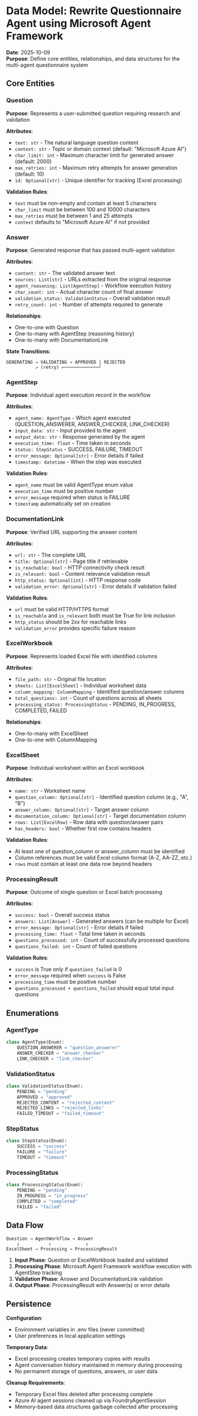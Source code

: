 # Data Model: Rewrite Questionnaire Agent using Microsoft Agent Framework

**Date**: 2025-10-09  
**Purpose**: Define core entities, relationships, and data structures for the multi-agent questionnaire system

## Core Entities

### Question
**Purpose**: Represents a user-submitted question requiring research and validation

**Attributes**:
- `text: str` - The natural language question content
- `context: str` - Topic or domain context (default: "Microsoft Azure AI")  
- `char_limit: int` - Maximum character limit for generated answer (default: 2000)
- `max_retries: int` - Maximum retry attempts for answer generation (default: 10)
- `id: Optional[str]` - Unique identifier for tracking (Excel processing)

**Validation Rules**:
- `text` must be non-empty and contain at least 5 characters
- `char_limit` must be between 100 and 10000 characters
- `max_retries` must be between 1 and 25 attempts
- `context` defaults to "Microsoft Azure AI" if not provided

### Answer
**Purpose**: Generated response that has passed multi-agent validation

**Attributes**:
- `content: str` - The validated answer text
- `sources: List[str]` - URLs extracted from the original response
- `agent_reasoning: List[AgentStep]` - Workflow execution history
- `char_count: int` - Actual character count of final answer
- `validation_status: ValidationStatus` - Overall validation result
- `retry_count: int` - Number of attempts required to generate

**Relationships**:
- One-to-one with Question
- One-to-many with AgentStep (reasoning history)
- One-to-many with DocumentationLink

**State Transitions**:
```
GENERATING → VALIDATING → APPROVED | REJECTED
           ↗ (retry) ←─────────────┘
```

### AgentStep
**Purpose**: Individual agent execution record in the workflow

**Attributes**:
- `agent_name: AgentType` - Which agent executed (QUESTION_ANSWERER, ANSWER_CHECKER, LINK_CHECKER)
- `input_data: str` - Input provided to the agent
- `output_data: str` - Response generated by the agent
- `execution_time: float` - Time taken in seconds
- `status: StepStatus` - SUCCESS, FAILURE, TIMEOUT
- `error_message: Optional[str]` - Error details if failed
- `timestamp: datetime` - When the step was executed

**Validation Rules**:
- `agent_name` must be valid AgentType enum value
- `execution_time` must be positive number
- `error_message` required when status is FAILURE
- `timestamp` automatically set on creation

### DocumentationLink
**Purpose**: Verified URL supporting the answer content

**Attributes**:
- `url: str` - The complete URL
- `title: Optional[str]` - Page title if retrievable
- `is_reachable: bool` - HTTP connectivity check result
- `is_relevant: bool` - Content relevance validation result
- `http_status: Optional[int]` - HTTP response code
- `validation_error: Optional[str]` - Error details if validation failed

**Validation Rules**:
- `url` must be valid HTTP/HTTPS format
- `is_reachable` and `is_relevant` both must be True for link inclusion
- `http_status` should be 2xx for reachable links
- `validation_error` provides specific failure reason

### ExcelWorkbook
**Purpose**: Represents loaded Excel file with identified columns

**Attributes**:
- `file_path: str` - Original file location
- `sheets: List[ExcelSheet]` - Individual worksheet data
- `column_mapping: ColumnMapping` - Identified question/answer columns
- `total_questions: int` - Count of questions across all sheets
- `processing_status: ProcessingStatus` - PENDING, IN_PROGRESS, COMPLETED, FAILED

**Relationships**:
- One-to-many with ExcelSheet
- One-to-one with ColumnMapping

### ExcelSheet
**Purpose**: Individual worksheet within an Excel workbook

**Attributes**:
- `name: str` - Worksheet name
- `question_column: Optional[str]` - Identified question column (e.g., "A", "B")
- `answer_column: Optional[str]` - Target answer column
- `documentation_column: Optional[str]` - Target documentation column
- `rows: List[ExcelRow]` - Row data with question/answer pairs
- `has_headers: bool` - Whether first row contains headers

**Validation Rules**:
- At least one of question_column or answer_column must be identified
- Column references must be valid Excel column format (A-Z, AA-ZZ, etc.)
- `rows` must contain at least one data row beyond headers

### ProcessingResult
**Purpose**: Outcome of single question or Excel batch processing

**Attributes**:
- `success: bool` - Overall success status
- `answers: List[Answer]` - Generated answers (can be multiple for Excel)
- `error_message: Optional[str]` - Error details if failed
- `processing_time: float` - Total time taken in seconds
- `questions_processed: int` - Count of successfully processed questions
- `questions_failed: int` - Count of failed questions

**Validation Rules**:
- `success` is True only if `questions_failed` is 0
- `error_message` required when `success` is False
- `processing_time` must be positive number
- `questions_processed + questions_failed` should equal total input questions

## Enumerations

### AgentType
```python
class AgentType(Enum):
    QUESTION_ANSWERER = "question_answerer"
    ANSWER_CHECKER = "answer_checker" 
    LINK_CHECKER = "link_checker"
```

### ValidationStatus
```python
class ValidationStatus(Enum):
    PENDING = "pending"
    APPROVED = "approved"
    REJECTED_CONTENT = "rejected_content"
    REJECTED_LINKS = "rejected_links"
    FAILED_TIMEOUT = "failed_timeout"
```

### StepStatus
```python
class StepStatus(Enum):
    SUCCESS = "success"
    FAILURE = "failure"
    TIMEOUT = "timeout"
```

### ProcessingStatus
```python
class ProcessingStatus(Enum):
    PENDING = "pending"
    IN_PROGRESS = "in_progress"
    COMPLETED = "completed"
    FAILED = "failed"
```

## Data Flow

```
Question → AgentWorkflow → Answer
    ↓           ↓             ↓
ExcelSheet → Processing → ProcessingResult
```

1. **Input Phase**: Question or ExcelWorkbook loaded and validated
2. **Processing Phase**: Microsoft Agent Framework workflow execution with AgentStep tracking
3. **Validation Phase**: Answer and DocumentationLink validation
4. **Output Phase**: ProcessingResult with Answer(s) or error details

## Persistence

**Configuration**: 
- Environment variables in .env files (never committed)
- User preferences in local application settings

**Temporary Data**:
- Excel processing creates temporary copies with results
- Agent conversation history maintained in memory during processing
- No permanent storage of questions, answers, or user data

**Cleanup Requirements**:
- Temporary Excel files deleted after processing complete
- Azure AI agent sessions cleaned up via FoundryAgentSession
- Memory-based data structures garbage collected after processing